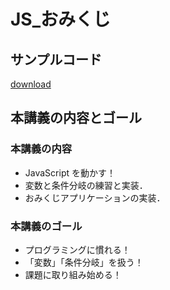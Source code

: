 # JS\_おみくじ

## サンプルコード

[download](../../samples/01_js_omikuji_sample.zip)

## 本講義の内容とゴール

### 本講義の内容

- JavaScript を動かす！
- 変数と条件分岐の練習と実装．
- おみくじアプリケーションの実装．

### 本講義のゴール

- プログラミングに慣れる！
- 「変数」「条件分岐」を扱う！
- 課題に取り組み始める！
